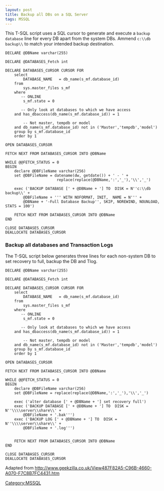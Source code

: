```yaml
---
layout: post 
title: Backup all DBs on a SQL Server
tags: MSSQL
---
```


This T-SQL script uses a SQL cursor to generate and execute a
`backup database` line for every DB apart from the system DBs. Ammend
`c:\\db backup\\` to match your intended backup destination.

    DECLARE @DBName varchar(255)

    DECLARE @DATABASES_Fetch int

    DECLARE DATABASES_CURSOR CURSOR FOR
        select
            DATABASE_NAME   = db_name(s_mf.database_id)
        from
            sys.master_files s_mf
        where
           -- ONLINE
            s_mf.state = 0 

           -- Only look at databases to which we have access
        and has_dbaccess(db_name(s_mf.database_id)) = 1 

            -- Not master, tempdb or model
        and db_name(s_mf.database_id) not in ('Master','tempdb','model')
        group by s_mf.database_id
        order by 1

    OPEN DATABASES_CURSOR

    FETCH NEXT FROM DATABASES_CURSOR INTO @DBName

    WHILE @@FETCH_STATUS = 0
    BEGIN
        declare @DBFileName varchar(256)    
        set @DBFileName = datename(dw, getdate()) + ' - ' + 
                           replace(replace(@DBName,':','_'),'\\','_')

        exec ('BACKUP DATABASE [' + @DBName + '] TO  DISK = N''c:\\db backup\\' + 
            @DBFileName + ''' WITH NOFORMAT, INIT,  NAME = N''' + 
            @DBName + '-Full Database Backup'', SKIP, NOREWIND, NOUNLOAD,  STATS = 100')

        FETCH NEXT FROM DATABASES_CURSOR INTO @DBName
    END

    CLOSE DATABASES_CURSOR
    DEALLOCATE DATABASES_CURSOR

### Backup all databases and Transaction Logs

The T-SQL script below generates three lines for each non-system DB to
set recovery to full, backup the DB and Tlog.

    DECLARE @DBName varchar(255)

    DECLARE @DATABASES_Fetch int

    DECLARE DATABASES_CURSOR CURSOR FOR
        select
            DATABASE_NAME   = db_name(s_mf.database_id)
        from
            sys.master_files s_mf
        where
           -- ONLINE
            s_mf.state = 0 

           -- Only look at databases to which we have access
        and has_dbaccess(db_name(s_mf.database_id)) = 1 

            -- Not master, tempdb or model
        and db_name(s_mf.database_id) not in ('Master','tempdb','model')
        group by s_mf.database_id
        order by 1

    OPEN DATABASES_CURSOR

    FETCH NEXT FROM DATABASES_CURSOR INTO @DBName

    WHILE @@FETCH_STATUS = 0
    BEGIN
        declare @DBFileName varchar(256)    
        set @DBFileName = replace(replace(@DBName,':','_'),'\\','_')

        exec ('alter database [' + @DBName + '] set recovery full')
        exec ('BACKUP DATABASE [' + @DBName + '] TO  DISK = N''\\\\server\\share\\' + 
            @DBFileName + '.bak''')
        exec ('BACKUP LOG [' + @DBName + '] TO  DISK = N''\\\\server\\share\\' + 
            @DBFileName + '.log''')
        

        FETCH NEXT FROM DATABASES_CURSOR INTO @DBName
    END

    CLOSE DATABASES_CURSOR
    DEALLOCATE DATABASES_CURSOR

Adapted from
<http://www.geekzilla.co.uk/View487F82A5-C96B-4660-A070-F7C8B7FC4431.htm>

[Category:MSSQL](Category:MSSQL "wikilink")
